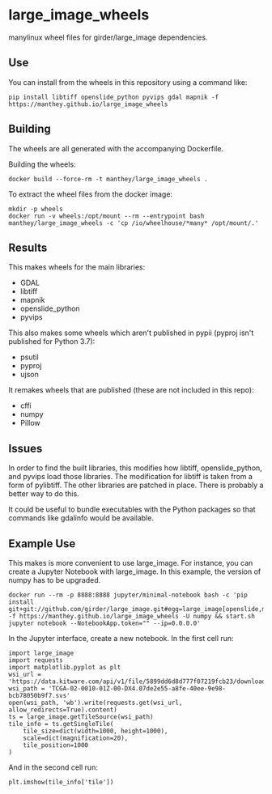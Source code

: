 # large_image_wheels

manylinux wheel files for girder/large_image dependencies.

## Use

You can install from the wheels in this repository using a command like:
```
pip install libtiff openslide_python pyvips gdal mapnik -f https://manthey.github.io/large_image_wheels
```

## Building

The wheels are all generated with the accompanying Dockerfile.

Building the wheels:
```
docker build --force-rm -t manthey/large_image_wheels .
```

To extract the wheel files from the docker image:
```
mkdir -p wheels
docker run -v wheels:/opt/mount --rm --entrypoint bash manthey/large_image_wheels -c 'cp /io/wheelhouse/*many* /opt/mount/.'
```

## Results

This makes wheels for the main libraries:
- GDAL
- libtiff
- mapnik
- openslide_python
- pyvips

This also makes some wheels which aren't published in pypii (pyproj isn't published for Python 3.7):
- psutil
- pyproj
- ujson

It remakes wheels that are published (these are not included in this repo):
- cffi
- numpy
- Pillow

## Issues

In order to find the built libraries, this modifies how libtiff, openslide_python, and pyvips load those libraries.  The modification for libtiff is taken from a form of pylibtiff.  The other libraries are patched in place.  There is probably a better way to do this.

It could be useful to bundle executables with the Python packages so that commands like gdalinfo would be available.

## Example Use

This makes is more convenient to use large_image.  For instance, you can create a Jupyter Notebook with large_image.  In this example, the version of numpy has to be upgraded.

```
docker run --rm -p 8888:8888 jupyter/minimal-notebook bash -c 'pip install git+git://github.com/girder/large_image.git#egg=large_image[openslide,mapnik] -f https://manthey.github.io/large_image_wheels -U numpy && start.sh jupyter notebook --NotebookApp.token="" --ip=0.0.0.0'
```

In the Jupyter interface, create a new notebook.  In the first cell run:
```
import large_image
import requests
import matplotlib.pyplot as plt
wsi_url = 'https://data.kitware.com/api/v1/file/5899dd6d8d777f07219fcb23/download'
wsi_path = 'TCGA-02-0010-01Z-00-DX4.07de2e55-a8fe-40ee-9e98-bcb78050b9f7.svs'
open(wsi_path, 'wb').write(requests.get(wsi_url, allow_redirects=True).content)
ts = large_image.getTileSource(wsi_path)
tile_info = ts.getSingleTile(
    tile_size=dict(width=1000, height=1000),
    scale=dict(magnification=20),
    tile_position=1000
)
```
And in the second cell run:
```
plt.imshow(tile_info['tile'])
```
